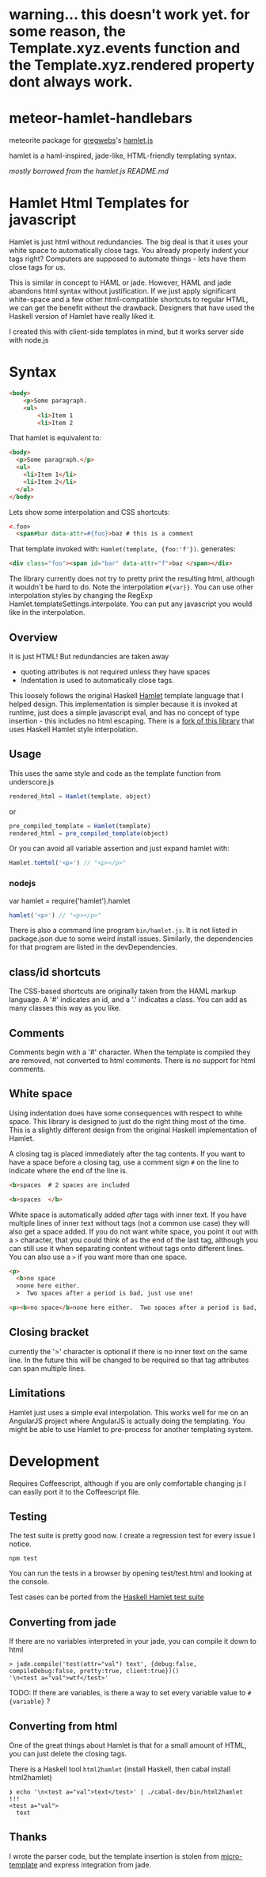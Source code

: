 # warning... this doesn't work yet.  for some reason, the Template.xyz.events function and the Template.xyz.rendered property dont always work.

meteor-hamlet-handlebars
========================

meteorite package for [gregwebs](https://github.com/gregwebs)'s [hamlet.js](https://github.com/gregwebs/hamlet.js)

hamlet is a haml-inspired, jade-like, HTML-friendly templating syntax. 

*mostly borrowed from the hamlet.js README.md*

# Hamlet Html Templates for javascript

Hamlet is just html without redundancies.
The big deal is that it uses your white space to automatically close tags.
You already properly indent your tags right?
Computers are supposed to automate things - lets have them close tags for us.

This is similar in concept to HAML or jade. However, HAML and jade abandons html syntax without justification. If we just apply significant white-space and a few other html-compatible shortcuts to regular HTML, we can get the benefit without the drawback. Designers that have used the Haskell version of Hamlet have really liked it.

I created this with client-side templates in mind, but it works server side with node.js

# Syntax

``` html
<body>
    <p>Some paragraph.
    <ul>
        <li>Item 1
        <li>Item 2
```

That hamlet is equivalent to:

``` html
<body>
  <p>Some paragraph.</p>
  <ul>
    <li>Item 1</li>
    <li>Item 2</li>
  </ul>
</body>
```

Lets show some interpolation and CSS shortcuts:

``` html
<.foo>
  <span#bar data-attr=#{foo}>baz # this is a comment
```

That template invoked with: `Hamlet(template, {foo:'f'})`.  generates:

``` html
<div class="foo"><span id="bar" data-attr="f">baz </span></div>
```

The library currently does not try to pretty print the resulting html, although it wouldn't be hard to do.
Note the interpolation `#{var}}`. You can use other interpolation styles by changing the RegExp Hamlet.templateSettings.interpolate.
You can put any javascript you would like in the interpolation.

## Overview

It is just HTML! But redundancies are taken away

* quoting attributes is not required unless they have spaces
* Indentation is used to automatically close tags.

This loosely follows the original Haskell [Hamlet](http://www.yesodweb.com/book/templates) template language that I helped design. This implementation is simpler because it is invoked at runtime, just does a simple javascript eval, and has no concept of type insertion - this includes no html escaping. There is a [fork of this library](https://github.com/ajnsit/hamlet.js) that uses Haskell Hamlet style interpolation.

## Usage

This uses the same style and code as the template function from underscore.js

``` js
rendered_html = Hamlet(template, object)
```

or

``` js
pre_compiled_template = Hamlet(template)
rendered_html = pre_compiled_template(object)
```

Or you can avoid all variable assertion and just expand hamlet with:

``` js
Hamlet.toHtml('<p>') // "<p></p>"
```

### nodejs

var hamlet = require('hamlet').hamlet

``` js
hamlet('<p>') // "<p></p>"
```

There is also a command line program `bin/hamlet.js`. It is not listed in package.json due to some weird install issues.
Similarly, the dependencies for that program are listed in the devDependencies.


## class/id shortcuts

The CSS-based shortcuts are originally taken from the HAML markup language.
A '#' indicates an id, and a '.' indicates a class. You can add as many classes this way as you like.

## Comments

Comments begin with a '#' character.
When the template is compiled they are removed, not converted to html comments.
There is no support for html comments.

## White space

Using indentation does have some consequences with respect to white space. This library is designed to just do the right thing most of the time. This is a slightly different design from the original Haskell implementation of Hamlet.

A closing tag is placed immediately after the tag contents. If you want to have a space before a closing tag, use a comment sign `#` on the line to indicate where the end of the line is.

``` html
<b>spaces  # 2 spaces are included
```

``` html
<b>spaces  </b>
```

White space is automatically added *after* tags with inner text. If you have multiple lines of inner text without tags (not a common use case) they will also get a space added. If you do not want white space, you point it out with a `>` character, that you could think of as the end of the last tag, although you can still use it when separating content without tags onto different lines. You can also use a `>` if you want more than one space.

``` html
<p>
  <b>no space
  >none here either.
  >  Two spaces after a period is bad, just use one!
```

``` html
<p><b>no space</b>none here either.  Two spaces after a period is bad, just use one!</p>
```

## Closing bracket

currently  the '>' character is optional if there is no inner text on the same line. In the future this will be changed to be required so that tag attributes can span multiple lines.

## Limitations

Hamlet just uses a simple eval interpolation.
This works well for me on an AngularJS project where AngularJS is actually doing the templating.
You might be able to use Hamlet to pre-process for another templating system.

# Development 

Requires Coffeescript, although if you are only comfortable changing js I can easily port it to the Coffeescript file.

## Testing

The test suite is pretty good now. I create a regression test for every issue I notice.

    npm test

You can run the tests in a browser by opening test/test.html and looking at the console.

Test cases can be ported from the [Haskell Hamlet test suite](http://github.com/yesodweb/hamlet/hamlet/test/main.hs)


## Converting from jade

If there are no variables interpreted in your jade, you can compile it down to html

    > jade.compile('test(attr="val") text', {debug:false, compileDebug:false, pretty:true, client:true})()
    '\n<test a="val">wtf</test>'

TODO: If there are variables, is there a way to set every variable value to `#{variable}` ?

## Converting from html

One of the great things about Hamlet is that for a small amount of HTML, you can just delete the closing tags.

There is a Haskell tool `html2hamlet` (install Haskell, then cabal install html2hamlet)

    ❯ echo '\n<test a="val">text</test>' | ./cabal-dev/bin/html2hamlet
    !!!
    <test a="val">
      text

## Thanks

I wrote the parser code, but the template insertion is stolen from [micro-template](https://github.com/cho45/micro-template.js) and express integration from jade.
